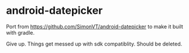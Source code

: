 # android-datepicker
Port from https://github.com/SimonVT/android-datepicker to make it built with gradle.

Give up.
Things get messed up with sdk compatiblity.
Should be deleted.
